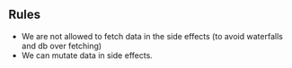## Rules

- We are not allowed to fetch data in the side effects (to avoid waterfalls and db over fetching)
- We can mutate data in side effects.
